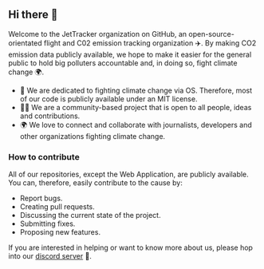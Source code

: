 ## Hi there 👋

Welcome to the JetTracker organization on GitHub, an open-source-orientated flight and C02 emission tracking organization ✈️. By making CO2 emission data publicly available, 
we hope to make it easier for the general public to hold big polluters accountable and, in doing so, fight climate change 🌍. 

- :person_fencing: We are dedicated to fighting climate change via OS. Therefore, most of our code is publicly available under an MIT license.
- 🙋‍♀️ We are a community-based project that is open to all people, ideas and contributions.
- 🌍 We love to connect and collaborate with journalists, developers and other organizations fighting climate change.

### How to contribute

All of our repositories, except the Web Application, are publicly available. You can, therefore, easily contribute to the cause by:

- Report bugs.
- Creating pull requests. 
- Discussing the current state of the project.
- Submitting fixes.
- Proposing new features.

If you are interested in helping or want to know more about us, please hop into our [discord server](https://discord.com/invite/EhVPmRK7P4) 🧙.
